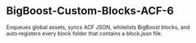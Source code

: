 # BigBoost-Custom-Blocks-ACF-6
Enqueues global assets, syncs ACF JSON, whitelists BigBoost blocks, and auto‑registers every block folder that contains a block.json file.
